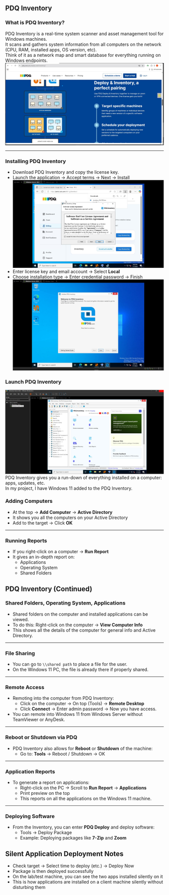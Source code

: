 ## PDQ Inventory

### What is PDQ Inventory?

PDQ Inventory is a real-time system scanner and asset management tool for Windows machines.  
It scans and gathers system information from all computers on the network (CPU, RAM, installed apps, OS version, etc).  
Think of it as a network map and smart database for everything running on Windows endpoints.
![Screenshot](images/screenshot414.jpg)

---
### Installing PDQ Inventory
- Download PDQ Inventory and copy the license key.
- Launch the application → Accept terms → Next → Install
![Screenshot](images/screenshot331.jpg)
- Enter license key and email account → Select **Local**
- Choose installation type → Enter credential password → Finish
![Screenshot](images/screenshot332.jpg)
### Launch PDQ Inventory
![Screenshot](images/screenshot333.jpg)
PDQ Inventory gives you a run-down of everything installed on a computer: apps, updates, etc.  
In my project, I have Windows 11 added to the PDQ Inventory.

### Adding Computers

- At the top → **Add Computer** → **Active Directory**
- It shows you all the computers on your Active Directory
- Add to the target → Click **OK**
---
### Running Reports

- If you right-click on a computer → **Run Report**
- It gives an in-depth report on:
  - Applications
  - Operating System
  - Shared Folders
## PDQ Inventory (Continued)

### Shared Folders, Operating System, Applications

- Shared folders on the computer and installed applications can be viewed.
- To do this: Right-click on the computer → **View Computer Info**
- This shows all the details of the computer for general info and Active Directory.

---
### File Sharing

- You can go to `\\shared path` to place a file for the user.
- On the Windows 11 PC, the file is already there if properly shared.
---
### Remote Access

- Remoting into the computer from PDQ Inventory:
  - Click on the computer → On top (Tools) → **Remote Desktop**
  - Click **Connect** → Enter admin password → Now you have access.
- You can remote into Windows 11 from Windows Server without TeamViewer or AnyDesk.

---
### Reboot or Shutdown via PDQ

- PDQ Inventory also allows for **Reboot** or **Shutdown** of the machine:
  - Go to: **Tools** → Reboot / Shutdown → OK
---
### Application Reports

- To generate a report on applications:
  - Right-click on the PC → Scroll to **Run Report** → **Applications**
  - Print preview on the top
  - This reports on all the applications on the Windows 11 machine.
---
### Deploying Software

- From the Inventory, you can enter **PDQ Deploy** and deploy software:
  - Tools → Deploy Package
  - Example: Deploying packages like **7-Zip** and **Zoom**
## Silent Application Deployment Notes

- Check target → Select time to deploy (etc.) → Deploy Now
- Package is then deployed successfully
- On the lab/test machine, you can see the two apps installed silently on it
- This is how applications are installed on a client machine silently without disturbing them

